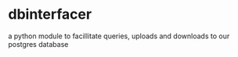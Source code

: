 # dbinterfacer
a python module to facillitate queries, uploads and downloads to our postgres database
